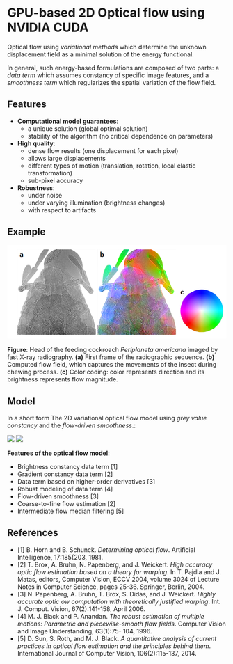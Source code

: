 # GPU-based 2D Optical flow using NVIDIA CUDA

Optical flow using *variational methods* which determine the unknown displacement field as a minimal solution
of the energy functional. 

In general, such energy-based formulations are composed of two
parts: a *data term* which assumes constancy of specific image features, and a *smoothness term* which regularizes the spatial variation of the flow field.

## Features

* **Computational model guarantees**:
   * a unique solution (global optimal solution)
   * stability of the algorithm (no critical dependence on parameters)
* **High quality**:
   * dense flow results (one displacement for each pixel)
   * allows large displacements
   * different types of motion (translation, rotation, local elastic transformation)
   * sub-pixel accuracy
* **Robustness**:
   * under noise
   * under varying illumination (brightness changes) 
   * with respect to artifacts

## Example

![alt text](https://github.com/axruff/cuda-flow2d/raw/master/examples/insect.png "Moving insect")

**Figure**: Head of the feeding cockroach *Periplaneta americana* imaged by fast X-ray radiography. **(a)** First frame of the radiographic sequence. **(b)** Computed flow field, which captures the movements of the insect during chewing process. **(c)** Color coding: color represents direction and its brightness represents flow magnitude.

## Model


In a short form The 2D variational optical flow model using *grey value constancy* and the *flow-driven smoothness*.:

<img src="https://render.githubusercontent.com/render/math?math=e^{i \pi} = -1">

<img src="https://render.githubusercontent.com/render/math?math=E_{2D}(u,v) = \int_{\Omega_{2}}{|I(x + u, y + v, t + 1) - I(x,y,t)| + \alpha \Psi(|\nabla_{2}u|^2  + |\nabla_{2}v|^2) \text{d}x \text{d}y}."> 

**Features of the optical flow model**:
* Brightness constancy data term [1]
* Gradient constancy data term [2]
* Data term based on higher-order derivatives [3]
* Robust modeling of data term [4]
* Flow-driven smoothness [3]
* Coarse-to-fine flow estimation [2]
* Intermediate flow median filtering [5]
 
 
 ## References
 
* [1] B. Horn and B. Schunck. *Determining optical flow*. Artificial Intelligence, 17:185{203, 1981.
* [2] T. Brox, A. Bruhn, N. Papenberg, and J. Weickert. *High accuracy optic flow estimation based on a theory for warping*. In T. Pajdla and J. Matas, editors, Computer Vision, ECCV 2004, volume 3024 of Lecture Notes in Computer Science, pages 25-36. Springer, Berlin, 2004.
* [3] N. Papenberg, A. Bruhn, T. Brox, S. Didas, and J. Weickert. *Highly accurate optic ow computation with theoretically justified warping*. Int. J. Comput. Vision, 67(2):141-158, April 2006.
* [4] M. J. Black and P. Anandan. *The robust estimation of multiple motions: Parametric and piecewise-smooth flow fields*. Computer Vision and Image Understanding, 63(1):75- 104, 1996.
* [5] D. Sun, S. Roth, and M. J. Black. *A quantitative analysis of current practices in optical flow estimation and the principles behind them*. International Journal of Computer Vision, 106(2):115-137, 2014.
